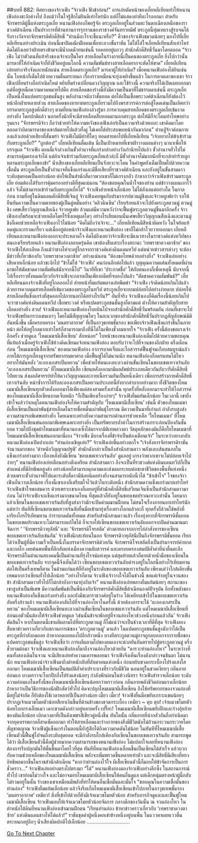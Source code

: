 ##บทที่ 882: ทิศทางของจ้าวเฟิง
“จ้าวเฟิง ฟังข้าก่อน!”
การเอ่ยตัดหน้าของเถี่ยหลีเทียนทำให้หนานเฟิงอ๋องชะงักค้างไป ถึงแม้ว่าในใจรู้สึกไม่ยินดีเท่าไหร่นัก แต่ก็ไม่แสดงท่าทีอะไรออกมา
สำหรับจักรพรรดิผู้นี้แห่งตระกูลเถี่ย หนานเฟิงอ๋องก็พอรู้จัก
ตระกูลเถี่ยอยู่ในส่วนตะวันตกเฉียงเหนือของราชวงศ์ต้าเฉียน เป็นปราการที่ต้านทานการรุกรานของราชวงศ์จันทราทมิฬ ตระกูลนี้ทุ่มเทแรงสู้รบจนได้รับรางวัลจากจักรพรรดิศักดิ์สิทธิ์
“ท่านมีอะไรจะชี้แนะหรือ?”
คิ้วของจ้าวเฟิงขมวดน้อยๆ มองไปที่เถี่ยหลีเทียนอย่างประเมิน
ก่อนนี้เขาปิดผนึกฝึกตนเพื่อทะลวงขั้นราชัน ไม่ได้ใส่ใจเถี่ยหลีเทียนสักเท่าไหร่
คิดไม่ถึงเลยว่าฝ่ายตรงข้ามจะมีน้ำอดน้ำทนเช่นนี้ รอคอยอยู่แถวๆ สำนักศักดิ์สิทธิ์วั่นมาโดยตลอด
“จ้าวเฟิง ไม่ว่าตัวตนที่แท้จริงของเจ้าจะเป็นใคร สายเลือดในร่างกายนี้เป็นคนของตระกูลเถี่ย ยิ่งไปกว่านั้นมารดาที่ให้กำเนิดเจ้าก็ยังชีวิตอยู่บนโลกนี้ ความสัมพันธ์ทางสายเลือดยากจะตัดให้ขาด”
เถี่ยหลีเทียนเอ่ยอย่างจริงจังและหนักแน่น
สายเลือดตระกูลเถี่ย? มารดาผู้ให้กำเนิด?
เมื่อหนานเฟิงอ๋องได้ยินเช่นนั้น ใบหน้าก็เต็มไปด้วยความตื่นตระหนก เรื่องราวเหมือนจะยุ่งเหยิงขึ้นแล้ว
ในการคาดเดาของเขา จ้าวเฟิงเปลี่ยนร่างถือกำเนิดใหม่ หยิบยืมร่างเปลี่ยนดวงวิญญาณ และใช้ร่างนี้ ความจริงก็ได้เปิดเผยออกมา
แต่ที่อยู่เหนือความคาดหมายไปคือ
สายเลือดของร่างนี้ยังมีความเป็นมาที่ไม่ธรรมดาเช่นนี้
ตระกูลเถี่ยเป็นหนึ่งในแปดตระกูลชนชั้นสูง พลังอำนาจนับว่าชั้นยอด ต่อให้เป็นเชื้อพระวงศ์ต้าเฉียนก็ยังต้องไว้หน้าอีกฝ่ายหลายส่วน
สายเลือดของทายาทตระกูลเถี่ยรวมไปถึงพรสวรรค์การต่อสู้โดดเด่นเป็นเลิศกว่าบรรดาตระกูลสูงศักดิ์ต่างๆ
ตามที่หนานเฟิงอ๋องล่วงรู้มา การควบคุมสายเลือดของตระกูลเถี่ยเข้มงวดอย่างยิ่ง
โดยปกติแล้ว นอกครั้งนักที่จะมีสายเลือดสืบทอดมานอกตระกูล ต่อให้มีก็จะโดนทำโทษอย่างรุนแรง
“จักรพรรดิจ้าว ถือว่าช่วยทำให้ความหวังของเฟิงเอ๋อร์เป็นความจริงด้วยเถอะ เขาคิดมาโดยตลอดว่าบิดามารดาของเขาล้มตายไปแล้วทั้งคู่ ไม่เคยได้ประสบพบหน้ากันมาก่อน”
ท่านปู่จ้าวค้อมกายลงแล้วเอ่ยด้วยเสียงที่สั่นพร่า
จ้าวเฟิงไม่มีท่าทีใดๆ ทอดสายตาไปที่เถี่ยหลีเทียน “เจ้าอยากให้ข้าเข้าร่วมกับตระกูลเถี่ย?”
“ถูกต้อง!”
เถี่ยหลีเทียนตื่นเต้น นี่เป็นเป้าหมายที่เขาเฝ้าวางแผนต่างๆ นานาเพื่อให้บรรลุผล
“จ้าวเฟิง ตอนนี้เจ้าล่วงเกินขั้วอำนาจที่แกร่งกล้าอย่างวังเก้านิรยไปแล้ว ขั้วอำนาจทั่วไปไม่สามารถคุ้มครองเจ้าได้ แต่ถ้าเจ้าเข้าร่วมกับตระกูลเถี่ยแล้วล่ะก็ มีขั้วอำนาจไม่มากนักที่จะกล้าทำร้ายลูกหลานตระกูลเถี่ยของข้า”
น้ำเสียงของเถี่ยหลีเทียนเป็นจังหวะจะโคน ในคำพูดยังเต็มเปี่ยมไปด้วยความเชื่อมั่น
ตระกูลเถี่ยเป็นขั้วอำนาจที่แข็งแกร่งและมีชื่อเสียงที่ราชวงศ์ต้าเฉียน และยังอยู่ในขั้นสามดาวระดับสุดยอดเป็นอย่างน้อย ต่อให้เป็นสำนักสี่ดาวพวกเขาก็ไม่เกรงกลัว
ถ้าหากว่าจ้าวเฟิงเข้าร่วมตระกูลเถี่ย ย่อมต้องได้รับการคุ้มครองอย่างดีที่สุดแน่นอน
“ต้องขอบคุณในน้ำใจของท่าน แต่ข้าวางแผนเอาไว้แล้ว จึงไม่สามารถเข้าร่วมกับตระกูลเถี่ยได้”
จ้าวเฟิงส่ายหน้าเล็กน้อย ไม่ได้ลังเลแต่อย่างใด
ในกาลก่อน ยามที่อยู่ในดินแดนศักดิ์สิทธิ์เจินอู่ จ้าวเฟิงเคยพูดกับปรมาจารย์ตวนมู่ชิงและจ้าวหยูเฟยว่า รอให้ยืนยันความเป็นความตายของผู้เป็นคู่หมั้นอย่าง ‘หลิวฉินซิน’ เรียบร้อยแล้วจะไปยังตระกูลตวนมู่
ตวนมู่ชิง เศษเสี้ยววิญญาณสือเฉิง จ้าวหยูเฟย ล้วนแต่มีความหวังว่าจะฟื้นฟูตระกูลตวนมู่ขึ้นมาอีกครั้ง
จ้าวเฟิงเองก็พร้อมจะช่วยเหลือโดยไร้ซึ่งเหตุผลใดๆ
อย่างไรเสียตอนนั้นเศษเสี้ยววิญญาณสือเฉิงและตวนมู่ชิงก็เคยช่วยเหลือจ้าวเฟิงเอาไว้ไม่น้อย
“คิดไม่ถึงว่าเจ้าจะ…”
เถี่ยหลีเทียนมีสีหน้าผิดหวัง ในใจท้อแท้ หดหู่และกราดเกรี้ยว
แต่เมื่ออยู่ต่อหน้าจ้าวเฟิงและหนานเฟิงอ๋อง เขาก็ไม่กล้าโวยวายออกมา
เถี่ยหลีเทียนและหนานเฟิงอ๋องออกจะประหลาดใจ คิดไม่ถึงเลยว่าจ้าวเฟิงจะมีแนวทางในราชวงศ์แห่งทวีปของตนเองเรียบร้อยแล้ว
หนานเฟิงอ๋องลอบครุ่นคิด เขาต้องสืบเสาะเรื่องสถานะ ‘เทพราชาดวงตาซ้าย’ ของจ้าวเฟิงให้ละเอียด
ถึงแม้ว่าชางไห่จะอยู่ไกลจากราชวงศ์แห่งดินแดนทวีป แต่หน่วยข่าวสารต่างๆ จะต้องมีข่าวที่เกี่ยวข้องกับ ‘เทพราชาดวงตาซ้าย’ อย่างแน่นอน
“ต้องขอโทษด้วยอย่างยิ่ง”
จ้าวเฟิงเอ่ยอย่างเสียดายเล็กน้อย แล้วชะงักไป “ข้าไม่ใช่ ‘จ้าวเฟิง’ คนก่อนอีกต่อไปแล้ว บุญคุณความแค้นทั้งหมดที่ผ่านมาขอให้ตัดขาดความสัมพันธ์นับจากนี้ไป”
วินาทีที่เขา ‘ประกาศชื่อ’ ให้กับตนเองก็เพื่อเหตุนี้
นับจากนี้ ไปเรื่องราวทั้งหมดเกี่ยวกับจ้าวเฟิงจะกลายเป็นเพียงอดีตที่จบลงไปแล้ว
“ตัดขาดความสัมพันธ์?”
เถี่ยหลีเทียนมองจ้าวเฟิงที่อยู่ไกลออกไป ส่ายหน้ายิ้มแย้มพลางเอ่ยพึมพำ “จ้าวเฟิง เจ้าคิดน้อยเกินไปแล้ว ด้วยการควบคุมสายเลือดที่เข้มงวดของตระกูลในทวีป ตระกูลเถี่ยจะยอมปล่อยไปอย่างง่ายดาย ปล่อยให้สายเลือดที่แข็งแกร่งที่สุดออกไปภายนอกได้อย่างไรกัน?”
อันที่จริง
จ้าวเฟิงเองก็คิดเรื่องนี้น้อยเกินไป
จะราชวงศ์แห่งดินแดนทวีป เชื้อพระวงศ์ หรือแปดตระกูลชนชั้นสูงก็ตามแต่ ต่างให้ความสำคัญกับสายเลือดอย่างยิ่ง
สวบ!
จ้าวเฟิงและหนานเฟิงอ๋องโบยบินไปจากสำนักศักดิ์สิทธิ์วั่นพร้อมกัน
ก่อนที่เขาจะไป
จ้าวเฟิงขยับเกราะแขนเบาๆ โดยไม่มีสัญญาณใดๆ ในละแวกของสำนักศักดิ์สิทธิ์วั่นปรากฏสัญลักษณ์มิติอันหนึ่งขึ้น
เมื่อครอบครอง ‘มนตราอากาศ’ ที่เป็นอาวุธเทพชั้นรอง ขอเพียงจ้าวเฟิงแข็งแกร่งขึ้นในภายหน้า ต่อให้อยู่ไกลมากเท่าไหร่ก็สามารถมาถึงที่นี่ได้ในเพียงชั่วลมหายใจ
“จ้าวเฟิง ครั้งนี้ต้องขอแรงเจ้าอีกครั้ง ช่วยดูแล ‘ไหมเมฆาผีเสื้อเซียน’ สักหน่อย”
ใบหน้าของหนานเฟิงอ๋องเต็มไปด้วยความขอบคุณ
ที่แท้แล้วเมื่อครู่จ้าวเฟิงใช้ห้วงคิดเซียนแจ้งหนานเฟิงอ๋อง ตอบรับว่าจะไปที่จวนของอีกฝ่าย
ครึ่งเดือนก่อน
‘ไหมเมฆาผีเสื้อเซียน’ ของหนานเฟิงอ๋อง อาการบาดเจ็บและไอสวรรค์ฟื้นฟูจนเกือบสมบูรณ์แล้วภายใต้การถูกเลี้ยงดูจากทรัพยากรมหาศาล
เมื่อฟื้นฟูได้ไม่นานนัก
หนานเฟิงอ๋องก็อดรนทนไม่ไหว อยากให้มันหลั่ง ‘ละอองเกสรเปิ่นหยวน’ เพื่อช่วยให้ตนเองทะลวงผ่านขั้นเซียนในขอบเขตเทวาเร้นลับ
‘ละอองเกสรเปิ่นหยวน’ ที่ไหมเมฆาผีเสื้อ เซียนหลั่งออกมามีผลลัพธ์ประเภทเดียวกันกับวารีศักดิ์สิทธิ์ไป่หยวน ส่งผลอัศจรรย์ทำให้ดวงวิญญาณและกายเนื้อรวมกันเป็นหนึ่งเดียว เพื่อการสร้างกายศักดิ์สิทธิ์เทวาเร้นลับ
หนำซ้ำการได้รับละอองเกสรเปิ่นหยวนประเภทนี้ยังยากลำบากอย่างมาก ทั้งชีวิตของไหมเมฆาผีเสื้อเซียนทุกตัวหลั่งออกมาได้เพียงแค่สองสามครั้งเท่านั้น
ทุกครั้งที่หลั่งออกมาจะทำให้ไอสวรรค์ของไหมเมฆาผีเสื้อเซียนบาดเจ็บหนัก
“ก็เป็นเพียงเรื่องง่ายๆ”
จ้าวเฟิงยิ้มแย้มเล็กน้อย
ในเวลานี้ เขายิ่งเข้าใจแล้วว่าเหตุใดหนานเฟิงอ๋องจึงให้ความสำคัญกับ ‘ไหมเมฆาผีเสื้อเซียน’ เช่นนี้
ตัวของไหมเมฆาผีเสื้อเซียนเป็นเผ่าพันธุ์สายเลือดในรายชื่อหมื่นเผ่าพันธุ์โบราณ มีความเป็นมาที่เก่าแก่ กำลังรบสูงส่ง ความสามารถพิเศษอย่างยิ่ง
โดยเฉพาะอย่างยิ่งความสามารถด้านการช่วยเหลือ
‘ใยไหมเมฆา’ ที่ไหมเมฆาผีเสื้อเซียนพ่นออกมาพิเศษเฉพาะอย่างยิ่ง เป็นทรัพยากรล้ำค่าในการสร้างเกราะอ่อนป้องกันชั้นยอด
รวมไปถึงชุดผ้าไหมเมฆาที่หนานกงเซิ่งได้มาจากมิติเทพลวงตา วัสดุหลักของมันก็คือใยไหมเมฆาที่ไหมเมฆาผีเสื้อเซียนพ่นออกมานี่เอง
“จ้าวเฟิง มีบางเรื่องที่ข้าจำเป็นต้องเตือนเจ้า”
ในระหว่างทางกลับ หนานเฟิงอ๋องเปิดปากเอ่ย
“ท่านอ๋องเชิญเอ่ย?”
จ้าวเฟิงเอ่ยขึ้นอย่างตกใจ
“เจ้าสังหารจักรพรรดิราชันจำนวนมากของ ‘ตำหนักวิญญาณปฐพี’ สำนักดังกล่าวเป็นถึงสำนักสามดาว พลังและเส้นสนกลในแข็งแกร่งอย่างมาก เบื้องหลังยังมีเซียน ‘ขอบเขตเทวาเร้นลับ’ ดูแลอยู่ เกรงว่าพวกเขาจะไม่ปล่อยเจ้าไปง่ายๆ”
หนานเฟิงอ๋องเอ่ยเตือนอย่างตึงเครียด
สำนักสามดาว ถึงจะเป็นที่ราชวงศ์แห่งดินแดนทวีปก็เป็นตำแหน่งที่มีอิทธิพลสูงส่ง อย่างน้อยก็สามารถคุกคามและส่งผลกระทบต่อชะตาชีวิตของพื้นที่แห่งหนึ่ง
ด้วยเพราะขั้วอำนาจที่ไปแตะระดับสี่ดาวมีน้อยนิดอย่างยิ่งจนสามารถนับนิ้วได้
“ข้าเข้าใจ”
ใจของจ้าวเฟิงเย็นวาบเล็กน้อย เรื่องนี้เขาเองก็เตรียมใจไว้แล้วในระดับหนึ่ง
สำนักสามดาวแข็งแกร่งมากเท่าไหร่ จ้าวเฟิงเข้าใจพอสมควร ด้วยเพราะเขาเองก็เคยอยู่ที่สำนักศักดิ์สิทธิ์เสวียนเจินซึ่งเป็นสำนักสามดาวมาก่อน
ไม่ว่าจ้าวเฟิงจะแข็งแกร่งมากขนาดไหน ที่สุดแล้วก็ยังอยู่ในขอบเขตปราณเทวะเท่านั้น
โดยมากแล้วเซียนในขอบเขตเทวาเร้นลับที่สูงส่งกว่ามักจะปิดด่านฌานฝึกตน ไม่สนใจเรื่องภายนอกเท่าไหร่นัก
แต่ทว่า
ทันทีที่เซียนขอบเขตเทวาเร้นลับยื่นมือเข้ามายุ่งเรื่องทางโลกแล้วละก็ ทุกครั้งก็ล้วนใช้พลังที่เกรียงไกรไร้เทียมทาน กำราบกดดันทั้งหมด
สำหรับสำนักสามดาวแล้ว เรื่องยุ่งยากที่จักรพรรดิชั้นยอดในขอบเขตปราณเทวะไม่สามารถแก้ไขได้ ก็จะรอให้เซียนขอบเขตเทวาเร้นลับออกจากปิดด่านฌานมาจัดการ
‘ ‘จักรพรรดิวายุอัสนี’ และ ‘จักรพรรดิโจรสลัด’ ต่างตายลงจากการไล่ล่าสังหารของเซียนขอบเขตเทวาเร้นลับเช่นกัน’ จ้าวเฟิงนึกสะท้อนในอก
จักรพรรดิวายุอัสนีเป็นถึงจักรพรรดิชั้นยอด เรียกได้ว่าเป็นผู้ที่มีความเร็วเป็นหนึ่งในบรรดาจักรพรรดิด้วยกัน
จักรพรรดิโจรสลัดยิ่งเป็นปรมาจารย์ค่ายกลและกลไก เคยค้นพบพื้นที่ลึกลับแห่งเมืองความลับสวรรค์ และครอบครองสมบัติล้ำค่าที่น่าตื่นตะลึง
จักรพรรดิในตำนานสองคนนี้เป็นตำนานที่รุ่งโรจน์แห่งยุค แต่สุดท้ายแล้วก็ตายด้วยน้ำมือของเซียนในขอบเขตเทวาเร้นลับ
จากจุดนี้จึงเห็นได้ว่า เซียนขอบเขตเทวาเร้นลับดำรงอยู่ในโลกนี้อย่างไร้เทียมทาน
ต่อให้เป็นครึ่งเทพก็ตาม ในด้านแก่นแท้ก็ยังอยู่ในระดับของขอบเขตเทวาเร้นลับ เพียงแต่ว่าใกล้เคียงขั้นเทพมากกว่าเซียนทั่วไปเล็กน้อย “อย่างไรก็ตาม จ้าวเฟิงเจ้าวางใจได้ในช่วงนี้ ขอแค่เจ้าอยู่ในจวนของข้า สำนักสามดาวทั่วไปก็ไม่กล้าบังอาจมายุ่งกับเจ้า”
หนานเฟิงอ๋องเอ่ยพลางยิ้มแย้มน้อยๆ
สถานะของเขาสูงส่งเป็นพิเศษ มีความสัมพันธ์เป็นพี่น้องกับจักรพรรดิศักดิ์สิทธิ์ต้าเฉียนองค์ปัจจุบัน
อีกทั้งพลังของหนานเฟิงอ๋องก็แข็งแกร่งอย่างยิ่ง และยังมีชะตาราชวงศ์อยู่ในร่าง ได้เหยียบเข้าไปในขอบเขตเทวาเร้นลับครึ่งก้าวแล้ว
หนานเฟิงอ๋องกลับไปที่จวนอ๋องโหวในครั้งนี้ ด้วยต้องการจะใช้ ‘ละอองเกสรเปิ่นหยวน’ ของไหมเมฆาผีเสื้อเซียนทะลวงผ่านขั้นเซียนในขอบเขตเทวาเร้นลับ
แต่ไหมเมฆาผีเสื้อเซียนที่อ่อนแอตัวนั้นต้องให้จ้าวเฟิงช่วยดูแล
‘เช่นนั้นข้าจะพักอยู่ที่จวนอ๋องโหวช่วงหนึ่งก่อนแล้วกัน’
จ้าวเฟิงตัดสินใจ
หากในตอนนี้เขาผลีผลามไปที่ตระกูลตวนมู่ ก็ไม่แน่ว่าจะเป็นช่วงเวลาที่ดีที่สุด
จ้าวเฟิงลองสืบหาข่าวคราวเกี่ยวกับสถานการณ์ของ ‘ตระกูลตวนมู่’ มาแล้ว ในแปดตระกูลชนชั้นสูงนับว่าได้เป็นตระกูลที่กำลังถดถอย ถ้าหากถดถอยลงไปอีกก้าวหนึ่ง บางทีตระกูลตวนมู่อาจถูกลบออกจากรายชื่อของ แปดตระกูลชนชั้นสูง
จ้าวเฟิงเชื่อว่า การผลีผลามไปของตนเองจะนำภยันอันตรายไปสู่ตระกูลตวนมู่
ครึ่งชั่วยามต่อมา
จ้าวเฟิงและหนานเฟิงอ๋องก็มาถึงจวนอ๋องโหวด้วยกัน
“คารวะท่านอ๋องโหว”
ในระหว่างที่คนทั้งสองเดินในจวน จะมีเสียงเอ่ยทำความเคารพลอยมา
จ้าวเฟิงจึงเห็นเรื่องดังกล่าวจนชินตา
ไม่นานนัก
หนานเฟิงอ๋องนำจ้าวเฟิงมาถึงตำหนักลับที่ลับตาคนแห่งหนึ่ง ก่อนหยิบขวดกระเบื้องโปร่งแสงใสออกมา
ไหมเมฆาผีเสื้อเซียนเป็นสมบัติล้ำค่าเปราะบางที่ราวกับมีชิวิต นอนอยู่ในขวดเงียบๆ กลิ่นอายอ่อนแอ บางคราวจะโบกปีกกึ่งโปร่งแสงน้อยๆ กำลังพักผ่อนในห้วงนิทรา
จ้าวเฟิงสำรวจเล็กน้อย ระดับความอ่อนแอในครั้งนี้ของไหมเมฆาผีเสื้อเซียนน้อยกว่าคราวก่อน กลิ่นอายพลังชีวิตอ่อนแรงเล็กน้อย
ถ้าหากว่าเป็นวิธีการของนักฝึกสัตว์ทั่วไป คิดจะปลุกไหมเมฆาผีเสื้อเซียน ถึงใช้ทรัพยากรของจวนอ๋องที่มีอยู่ไม่จำกัด ก็ยังต้องใช้เวลาหลายปีเป็นอย่างน้อย
เมี้ยว เมี้ยว!
จ้าวเฟิงยื่นมือขยับเกราะแขนน้อยๆ ปรากฏเจ้าแมวขโมยตัวน้อยสีเทาเงินขึ้นที่ด้านข้างของขวดกระเบื้อง
เหมียว ~ ตุบ ตุบ!
เจ้าแมวขโมยตัวน้อยโบกกรงเล็บแมว เคาะขวดดังกล่าวอยู่หลายครั้ง
เปรี๊ยะ!
ไหมเมฆาผีเสื้อเซียนขยับปีกและร่างอุ้ยอ้ายของมันเล็กน้อย เบิกดวงตาที่เป็นดังเพชรสีเขียวคู่หนึ่งขึ้น
ทันใดนั้น กลิ่นอายที่น่ากลัวอันถือกำเนิดมาจากยุคบรรพกาลก็สาดซัดออกมา ทำให้สายเลือดและร่างกายของสิ่งมีชีวิตนับไม่ถ้วนกระวนกระวายโดยสัญชาตญาณ
จ้าวเฟิงผู้แข็งแกร่งในตอนนี้ยังรู้สึกได้ถึงความกดดันไม่น้อย
ในทันทีที่ไหมเมฆาผีเสื้อเซียนตัวนี้ฟื้นฟูไปจนถึงระดับสุดยอด จะมีกำลังรบใกล้เคียงกับเซียนในขอบเขตเทวาเร้นลับ
สามารถพูดได้ว่า ผีเสื้อเซียนตัวนี้คือผู้ช่วยมากความสามารถของหนานเฟิงอ๋อง
ไม่แปลกใจเลยที่หนานเฟิงอ๋องต้องการรีบปลุกมันให้ตื่นขึ้นมาโดยไวที่สุด
ทันทีที่หนานเฟิงอ๋องเลื่อนขึ้นเป็นเซียนได้สำเร็จ แล้วบวกกับความช่วยเหลือของไหมเมฆาผีเสื้อเซียน พลังจะเพิ่มพรวดขึ้นหลายเท่าตัว และจะมีสิทธิ์มีเสียงที่ทรงอิทธิพลมากขึ้นในราชสำนักต้าเฉียน
“หากว่าท่านอ๋องไว้ใจ ผีเสื้อเซียนตัวนี้ก็มอบให้ข้าจัดการเป็นการชั่วคราว…”
จ้าวเฟิงเอ่ยอย่างตรงไปตรงมา
“ได้”
หนานเฟิงอ๋องมองจ้าวเฟิงอย่างลึกซึ้ง
ในสถานการณ์ทั่วไป เขาย่อมไม่วางใจ และไม่อาจมอบไหมเมฆาผีเสื้อเซียนให้คนอื่นดูแล
แต่เด็กหนุ่มตรงหน้าผู้นี้กลับไม่รวมอยู่ในนั้น ร่างของเขาเหมือนมีพลังที่ทำให้คนอื่นเชื่อมั่นและมั่นใจ
“ขอบคุณในความเชื่อมั่นของท่านอ๋อง”
จ้าวเฟิงยิ้มแย้มเล็กน้อย แล้วจึงรีบเก็บไหมเมฆาผีเสื้อเซียนเข้าไปภายในอาวุธเทพชั้นรอง ‘มนตราอากาศ’
เหมียว!
สิ่งที่เข้าไปด้วยก็ยังมีเจ้าแมวขโมยตัวน้อย
สำหรับภารกิจดูและและฟื้นฟูไหมเมฆาผีเสื้อเซียน จ้าวเฟิงมอบให้เจ้าแมวขโมยตัวน้อยจัดการ
กลางดึกของวันนั้น
ณ จวนอ๋องโหว ในตำหนักใต้ดินที่หนานเฟิงอ๋องเข้าฌานฝึกตน
“เรียนท่านอ๋อง ข้าหาข่าวคราวเกี่ยวกับ ‘เทพราชาดวงตาซ้าย’ แห่งดินแดนชางไห่ได้แล้ว!”
ราชันชุดดำผู้หนึ่งคกเข่าข้างหนึ่งอยู่บนพื้น ในแววตาเผยแววตื่นตระหนกอยู่ลึกๆ น้ำเสียงผิดปกติไปเล็กน้อย
………………………..


[Go To Next Chapter]( ./120.md)